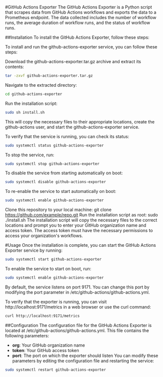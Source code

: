 #GitHub Actions Exporter
The GitHub Actions Exporter is a Python script that scrapes data from GitHub Actions workflows and exports the data to a Prometheus endpoint. The data collected includes the number of workflow runs, the average duration of workflow runs, and the status of workflow runs.

##Installation
To install the GitHub Actions Exporter, follow these steps:

To install and run the github-actions-exporter service, you can follow these steps:

Download the github-actions-exporter.tar.gz archive and extract its contents:
```bash
tar -zxvf github-actions-exporter.tar.gz
```
Navigate to the extracted directory:
```bash
cd github-actions-exporter
```
Run the installation script:
```bash
sudo sh install.sh
```
This will copy the necessary files to their appropriate locations, create the github-actions user, and start the github-actions-exporter service.

To verify that the service is running, you can check its status:
```bash
sudo systemctl status github-actions-exporter
```
To stop the service, run:
```bash
sudo systemctl stop github-actions-exporter
```
To disable the service from starting automatically on boot:
```bash
sudo systemctl disable github-actions-exporter
```
To re-enable the service to start automatically on boot:
```bash
sudo systemctl enable github-actions-exporter
```

Clone this repository to your local machine: git clone https://github.com/example/repo.git
Run the installation script as root: sudo ./install.sh
The installation script will copy the necessary files to the correct locations and prompt you to enter your GitHub organization name and access token. The access token must have the necessary permissions to access your organization's workflows.

#Usage
Once the installation is complete, you can start the GitHub Actions Exporter service by running:

```bash
sudo systemctl start github-actions-exporter
```
To enable the service to start on boot, run:

```bash
sudo systemctl enable github-actions-exporter
```
By default, the service listens on port 9171. You can change this port by modifying the port parameter in /etc/github-actions/github-actions.yml.

To verify that the exporter is running, you can visit http://localhost:9171/metrics in a web browser or use the curl command:

```bash
curl http://localhost:9171/metrics
```
##Configuration
The configuration file for the GitHub Actions Exporter is located at /etc/github-actions/github-actions.yml. This file contains the following parameters:

- **org**: Your GitHub organization name
- **token**: Your GitHub access token
- **port**: The port on which the exporter should listen
You can modify these parameters by editing the configuration file and restarting the service:

```bash
sudo systemctl restart github-actions-exporter
```
